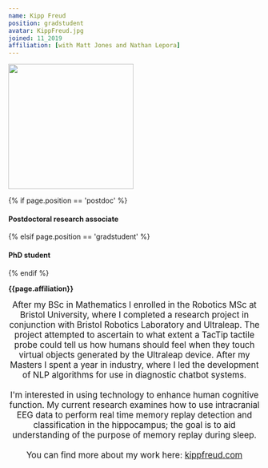 ```yaml
---
name: Kipp Freud
position: gradstudent
avatar: KippFreud.jpg
joined: 11_2019
affiliation: [with Matt Jones and Nathan Lepora]
---
```


<img width="250" src="{{site.baseurl}}/images/people/{{page.avatar}}" data-action="zoom">

 {% if page.position == 'postdoc' %}
<h4>Postdoctoral research associate</h4>
 {% elsif page.position == 'gradstudent' %}
<h4>PhD student</h4>
 {% endif %}

<b>{{page.affiliation}}</b>

<header class="masthead text-justify" style="font-size:120%">
After my BSc in Mathematics I enrolled in the Robotics MSc at Bristol University, where I completed a research project in conjunction with Bristol Robotics Laboratory and Ultraleap. The project attempted to ascertain to what extent a TacTip tactile probe could tell us how humans should feel when they touch virtual objects generated by the Ultraleap device. After my Masters I spent a year in industry, where I led the development of NLP algorithms for use in diagnostic chatbot systems.
<br><br>
I'm interested in using technology to enhance human cognitive function. My current research examines how to use intracranial EEG data to perform real time memory replay detection and classification in the hippocampus; the goal is to aid understanding of the purpose of memory replay during sleep.
<br><br>
You can find more about my work here: <a href="http://kippfreud.com">kippfreud.com</a>
<br><br>
<br><br>
</header>
